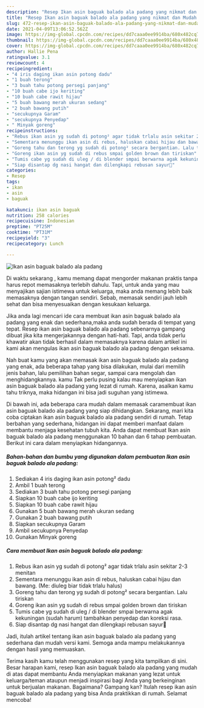 ```yaml
---
description: "Resep Ikan asin baguak balado ala padang yang nikmat dan Mudah Dibuat"
title: "Resep Ikan asin baguak balado ala padang yang nikmat dan Mudah Dibuat"
slug: 472-resep-ikan-asin-baguak-balado-ala-padang-yang-nikmat-dan-mudah-dibuat
date: 2021-04-09T13:06:52.562Z
image: https://img-global.cpcdn.com/recipes/dd7caaa0ee9914ba/680x482cq70/ikan-asin-baguak-balado-ala-padang-foto-resep-utama.jpg
thumbnail: https://img-global.cpcdn.com/recipes/dd7caaa0ee9914ba/680x482cq70/ikan-asin-baguak-balado-ala-padang-foto-resep-utama.jpg
cover: https://img-global.cpcdn.com/recipes/dd7caaa0ee9914ba/680x482cq70/ikan-asin-baguak-balado-ala-padang-foto-resep-utama.jpg
author: Hallie Pena
ratingvalue: 3.1
reviewcount: 4
recipeingredient:
- "4 iris daging ikan asin potong dadu"
- "1 buah terong"
- "3 buah tahu potong persegi panjang"
- "10 buah cabe ijo keriting"
- "10 buah cabe rawit hijau"
- "5 buah bawang merah ukuran sedang"
- "2 buah bawang putih"
- "secukupnya Garam"
- "secukupnya Penyedap"
- " Minyak goreng"
recipeinstructions:
- "Rebus ikan asin yg sudah di potong² agar tidak trlalu asin sekitar 2-3 menitan"
- "Sementara menunggu ikan asin di rebus, haluskan cabai hijau dan bawang. (Me: diuleg biar tidak trlalu halus)"
- "Goreng tahu dan terong yg sudah di potong² secara bergantian. Lalu tiriskan"
- "Goreng ikan asin yg sudah di rebus smpai golden brown dan tiriskan"
- "Tumis cabe yg sudah di uleg / di blender smpai berwarna agak kekuningan (sudah harum) tambahkan penyedap dan koreksi rasa."
- "Siap disantap dg nasi hangat dan dilengkapi rebusan sayur🤤"
categories:
- Resep
tags:
- ikan
- asin
- baguak

katakunci: ikan asin baguak 
nutrition: 258 calories
recipecuisine: Indonesian
preptime: "PT25M"
cooktime: "PT31M"
recipeyield: "3"
recipecategory: Lunch

---
```



![Ikan asin baguak balado ala padang](https://img-global.cpcdn.com/recipes/dd7caaa0ee9914ba/680x482cq70/ikan-asin-baguak-balado-ala-padang-foto-resep-utama.jpg)

Di waktu  sekarang , kamu memang dapat mengorder makanan praktis tanpa harus repot memasaknya terlebih dahulu. Tapi, untuk anda yang mau menyajikan sajian istimewa untuk keluarga, maka anda memang lebih baik memasaknya dengan tangan sendiri. Sebab, memasak sendiri jauh lebih sehat dan bisa menyesuaikan dengan kesukaan keluarga.

Jika anda lagi mencari ide cara membuat ikan asin baguak balado ala padang yang enak dan sederhana,maka anda sudah berada di tempat yang tepat. Resep ikan asin baguak balado ala padang  sebenarnya gampang dibuat jika kita mengerjakannya dengan hati-hati. Tapi, anda tidak perlu khawatir akan tidak berhasil dalam memasaknya 
karena dalam artikel ini kami akan mengulas ikan asin baguak balado ala padang dengan seksama.  



Nah buat kamu yang akan memasak ikan asin baguak balado ala padang yang enak, ada beberapa tahap yang bisa dilakukan, mulai dari memilih jenis bahan, lalu pemilihan bahan segar, sampai cara mengolah dan menghidangkannya. kamu Tak perlu pusing kalau mau menyiapkan ikan asin baguak balado ala padang yang lezat di rumah. Karena, asalkan kamu  tahu triknya, maka hidangan ini bisa jadi suguhan yang istimewa.

Di bawah ini, ada beberapa cara mudah dalam memasak caramembuat ikan asin baguak balado ala padang yang siap dihidangkan. Sekarang, mari kita coba ciptakan ikan asin baguak balado ala padang sendiri di rumah. Tetap berbahan yang sederhana, hidangan ini dapat memberi manfaat dalam membantu menjaga kesehatan tubuh kita. Anda dapat membuat Ikan asin baguak balado ala padang menggunakan 10 bahan dan 6 tahap pembuatan. Berikut ini cara dalam menyiapkan hidangannya.

<!--inarticleads1-->

##### Bahan-bahan dan bumbu yang digunakan dalam pembuatan Ikan asin baguak balado ala padang:

1. Sediakan 4 iris daging ikan asin potong² dadu
1. Ambil 1 buah terong
1. Sediakan 3 buah tahu potong persegi panjang
1. Siapkan 10 buah cabe ijo keriting
1. Siapkan 10 buah cabe rawit hijau
1. Gunakan 5 buah bawang merah ukuran sedang
1. Gunakan 2 buah bawang putih
1. Siapkan secukupnya Garam
1. Ambil secukupnya Penyedap
1. Gunakan  Minyak goreng




<!--inarticleads2-->

##### Cara membuat Ikan asin baguak balado ala padang:

1. Rebus ikan asin yg sudah di potong² agar tidak trlalu asin sekitar 2-3 menitan
1. Sementara menunggu ikan asin di rebus, haluskan cabai hijau dan bawang. (Me: diuleg biar tidak trlalu halus)
1. Goreng tahu dan terong yg sudah di potong² secara bergantian. Lalu tiriskan
1. Goreng ikan asin yg sudah di rebus smpai golden brown dan tiriskan
1. Tumis cabe yg sudah di uleg / di blender smpai berwarna agak kekuningan (sudah harum) tambahkan penyedap dan koreksi rasa.
1. Siap disantap dg nasi hangat dan dilengkapi rebusan sayur🤤




Jadi, itulah artikel tentang  ikan asin baguak balado ala padang  yang sederhana dan mudah versi kami. Semoga anda mampu melakukannya dengan hasil yang memuaskan. 

Terima kasih kamu telah menggunakan resep yang kita tampilkan di sini. Besar harapan kami, resep  Ikan asin baguak balado ala padang yang mudah di atas dapat membantu Anda menyiapkan makanan yang lezat untuk keluarga/teman ataupun menjadi inspirasi bagi Anda yang berkeinginan untuk berjualan makanan. Bagaimana? Gampang kan? Itulah resep ikan asin baguak balado ala padang yang bisa Anda praktikkan di rumah. Selamat mencoba!

